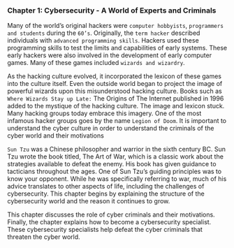 ### Chapter 1: Cybersecurity - A World of Experts and Criminals

Many of the world’s original hackers were `computer hobbyists`, `programmers and students` during the `60’s`. Originally, the `term hacker` described individuals with `advanced programming skills`. Hackers used these programming skills to test the limits and capabilities of early systems. These early hackers were also involved in the development of early computer games. Many of these games included `wizards and wizardry`.

As the hacking culture evolved, it incorporated the lexicon of these games into the culture itself. Even the outside world began to project the image of powerful wizards upon this misunderstood hacking culture. Books such as `Where Wizards Stay up Late:` The Origins of The Internet published in 1996 added to the mystique of the hacking culture. The image and lexicon stuck. Many hacking groups today embrace this imagery. One of the most infamous hacker groups goes by the name `Legion of Doom`. It is important to understand the cyber culture in order to understand the criminals of the cyber world and their motivations

`Sun Tzu` was a Chinese philosopher and warrior in the sixth century BC. Sun Tzu wrote the book titled, The Art of War, which is a classic work about the strategies available to defeat the enemy. His book has given guidance to tacticians throughout the ages. One of Sun Tzu’s guiding principles was to know your opponent. While he was specifically referring to war, much of his advice translates to other aspects of life, including the challenges of cybersecurity. This chapter begins by explaining the structure of the cybersecurity world and the reason it continues to grow.

This chapter discusses the role of cyber criminals and their motivations. Finally, the chapter explains how to become a cybersecurity specialist. These cybersecurity specialists help defeat the cyber criminals that threaten the cyber world.


